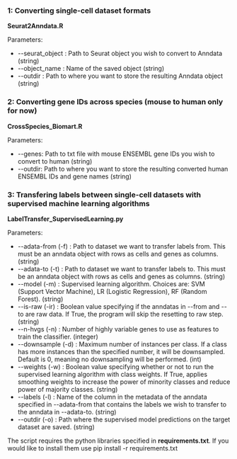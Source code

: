 ### 1: Converting single-cell dataset formats 
**Seurat2Anndata.R**

Parameters: 
 * --seurat_object : Path to Seurat object you wish to convert to Anndata (string)
 * --object_name : Name of the saved object (string)
 * --outdir : Path to where you want to store the resulting Anndata object (string) 

### 2: Converting gene IDs across species (mouse to human only for now)
**CrossSpecies_Biomart.R**

Parameters: 
 * --genes: Path to txt file with mouse ENSEMBL gene IDs you wish to convert to human (string)
 * --outdir: Path to where you want to store the resulting converted human ENSEMBL IDs and gene names (string)

### 3: Transfering labels between single-cell datasets with supervised machine learning algorithms 
**LabelTransfer_SupervisedLearning.py** 

Parameters: 
 * --adata-from (-f) : Path to dataset we want to transfer labels from. This must be an anndata object with rows as cells and genes as columns. (string)
 * --adata-to (-t) : Path to dataset we want to transfer labels to. This must be an anndata object with rows as cells and genes as columns. (string)
 * --model (-m) : Supervised learning algorithm. Choices are: SVM (Support Vector Machine), LR (Logistic Regression), RF (Random Forest). (string) 
 * --is-raw (-ir) : Boolean value specifying if the anndatas in --from and --to are raw data. If True, the program will skip the resetting to raw step. (string)
 * --n-hvgs (-n) : Number of highly variable genes to use as features to train the classifier. (integer) 
 * --downsample (-d) : Maximum number of instances per class. If a class has more instances than the specified number, it will be downsampled. Default is 0, meaning no downsampling will be performed. (int) 
 * --weights (-w) : Boolean value specifying whether or not to run the supervised learning algorithm with class weights. If True, applies smoothing weights to increase the power of minority classes and reduce power of majority classes. (string)
 * --labels (-l) : Name of the column in the metadata of the anndata specified in --adata-from that contains the labels we wish to transfer to the anndata in --adata-to. (string)
 * --outdir (-o) : Path where the supervised model predictions on the target dataset are saved. (string)

The script requires the python libraries specified in **requirements.txt**. If you would like to install them use pip install -r requirements.txt
